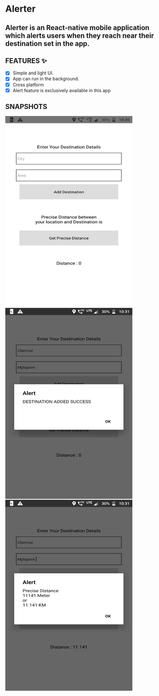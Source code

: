 # Alerter
Alerter is an React-native mobile application which alerts users when they reach near their destination set in the app.  
---
## FEATURES ✨
- [x] Simple and light UI.
- [x] App can run in the background.
- [x] Cross platform
- [x] Alert feature is exclusively available in this app

## SNAPSHOTS
<img src="https://github.com/sharvesh-10/Alerter/blob/master/ios/alerter1.png" width="400" height="600" />
<img src="https://github.com/sharvesh-10/Alerter/blob/master/ios/alerter2.png" width="400" height="600" />
<img src="https://github.com/sharvesh-10/Alerter/blob/master/ios/alerter3.png" width="400" height="600" />

